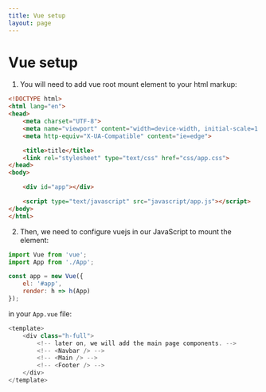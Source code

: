 ```yaml
---
title: Vue setup
layout: page
---
```


# Vue setup
1. You will need to add vue root mount element to your html markup:
```html
<!DOCTYPE html>
<html lang="en">
<head>
    <meta charset="UTF-8">
    <meta name="viewport" content="width=device-width, initial-scale=1.0">
    <meta http-equiv="X-UA-Compatible" content="ie=edge">

    <title>title</title>
    <link rel="stylesheet" type="text/css" href="css/app.css">
</head>
<body>

    <div id="app"></div>

    <script type="text/javascript" src="javascript/app.js"></script>
</body>
</html>
```
2. Then, we need to configure vuejs in our JavaScript to mount the element:
```javascript
import Vue from 'vue';
import App from './App';

const app = new Vue({
    el: '#app',
    render: h => h(App)
});
```
in your `App.vue` file:
```javascript
<template>
    <div class="h-full">
        <!-- later on, we will add the main page components. -->
        <!-- <Navbar /> -->
        <!-- <Main /> -->
        <!-- <Footer /> -->
    </div>
</template>
```
